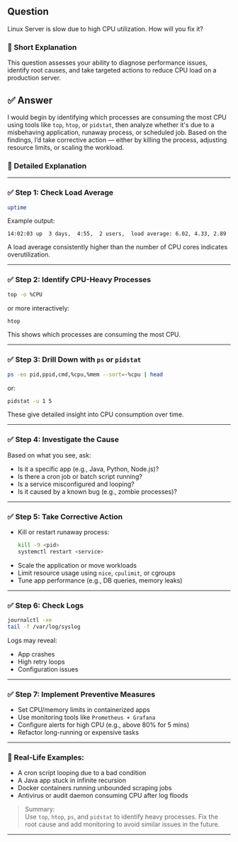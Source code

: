 ## Question  
Linux Server is slow due to high CPU utilization. How will you fix it?

### 📝 Short Explanation  
This question assesses your ability to diagnose performance issues, identify root causes, and take targeted actions to reduce CPU load on a production server.

## ✅ Answer  
I would begin by identifying which processes are consuming the most CPU using tools like `top`, `htop`, or `pidstat`, then analyze whether it's due to a misbehaving application, runaway process, or scheduled job. Based on the findings, I’d take corrective action — either by killing the process, adjusting resource limits, or scaling the workload.

### 📘 Detailed Explanation  

---

### ✅ Step 1: Check Load Average  
```bash
uptime
```
Example output:
```
14:02:03 up  3 days,  4:55,  2 users,  load average: 6.02, 4.33, 2.89
```
A load average consistently higher than the number of CPU cores indicates overutilization.

---

### ✅ Step 2: Identify CPU-Heavy Processes  
```bash
top -o %CPU
```
or more interactively:
```bash
htop
```

This shows which processes are consuming the most CPU.

---

### ✅ Step 3: Drill Down with `ps` or `pidstat`  
```bash
ps -eo pid,ppid,cmd,%cpu,%mem --sort=-%cpu | head
```

or:
```bash
pidstat -u 1 5
```

These give detailed insight into CPU consumption over time.

---

### ✅ Step 4: Investigate the Cause  
Based on what you see, ask:
- Is it a specific app (e.g., Java, Python, Node.js)?
- Is there a cron job or batch script running?
- Is a service misconfigured and looping?
- Is it caused by a known bug (e.g., zombie processes)?

---

### ✅ Step 5: Take Corrective Action  
- Kill or restart runaway process:
  ```bash
  kill -9 <pid>
  systemctl restart <service>
  ```
- Scale the application or move workloads
- Limit resource usage using `nice`, `cpulimit`, or cgroups
- Tune app performance (e.g., DB queries, memory leaks)

---

### ✅ Step 6: Check Logs  
```bash
journalctl -xe
tail -f /var/log/syslog
```
Logs may reveal:
- App crashes
- High retry loops
- Configuration issues

---

### ✅ Step 7: Implement Preventive Measures  
- Set CPU/memory limits in containerized apps
- Use monitoring tools like `Prometheus + Grafana`
- Configure alerts for high CPU (e.g., above 80% for 5 mins)
- Refactor long-running or expensive tasks

---

### 🧠 Real-Life Examples:
- A cron script looping due to a bad condition
- A Java app stuck in infinite recursion
- Docker containers running unbounded scraping jobs
- Antivirus or audit daemon consuming CPU after log floods

> Summary:  
> Use `top`, `htop`, `ps`, and `pidstat` to identify heavy processes. Fix the root cause and add monitoring to avoid similar issues in the future.

---
